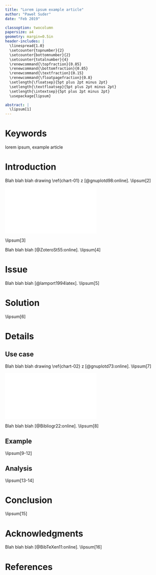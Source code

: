 ```yaml
---
title: "Lorem ipsum example article"
author: "Paweł Suder"
date: "Feb 2019"

classoption: twocolumn
papersize: a4
geometry: margin=0.5in
header-includes: |
  \linespread{1.0}
  \setcounter{topnumber}{2}
  \setcounter{bottomnumber}{2}
  \setcounter{totalnumber}{4}
  \renewcommand{\topfraction}{0.85}
  \renewcommand{\bottomfraction}{0.85}
  \renewcommand{\textfraction}{0.15}
  \renewcommand{\floatpagefraction}{0.8}
  \setlength{\floatsep}{5pt plus 2pt minus 2pt}
  \setlength{\textfloatsep}{5pt plus 2pt minus 2pt}
  \setlength{\intextsep}{5pt plus 2pt minus 2pt}
  \usepackage{lipsum}

abstract: |
  \lipsum[1]
---
```


# Keywords

lorem ipsum, example article

# Introduction

Blah blah blah drawing \ref{chart-01} z [@gnuplotd98:online]. \lipsum[2]

![Example 2D plot\label{chart-01}](chart-01.pdf)

\lipsum[3]

Blah blah blah [@ZoteroSt55:online]. \lipsum[4]

# Issue

Blah blah blah [@lamport1994latex]. \lipsum[5]

# Solution

\lipsum[6]

# Details

## Use case

Blah blah blah drawing \ref{chart-02} z [@gnuplotd73:online]. \lipsum[7]

![Example 3D plot\label{chart-02}](chart-02.pdf)

Blah blah blah [@Bibliogr22:online]. \lipsum[8]

## Example

\lipsum[9-12]

## Analysis

\lipsum[13-14]

# Conclusion

\lipsum[15]

# Acknowledgments

Blah blah blah [@BibTeXen11:online]. \lipsum[16]

# References

